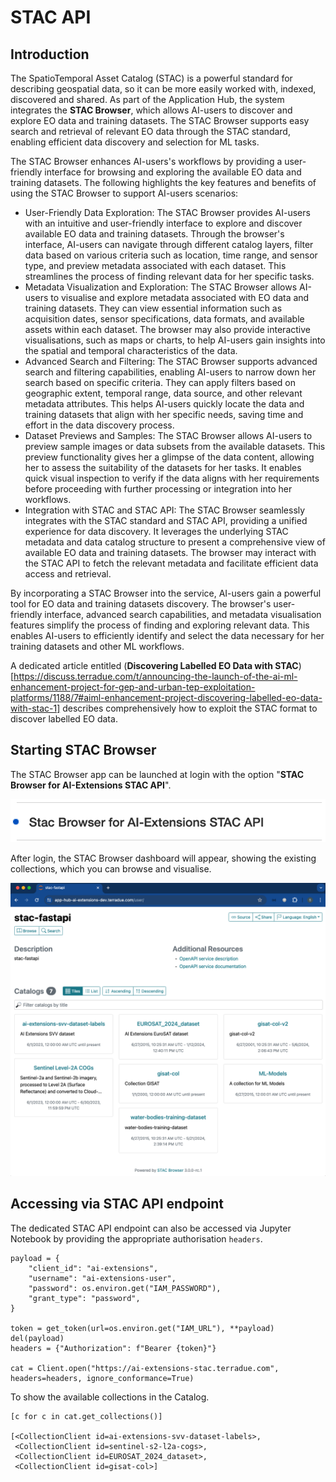 # STAC API

## Introduction
The SpatioTemporal Asset Catalog (STAC) is a powerful standard for describing geospatial data, so it can be more easily worked with, indexed, discovered and shared. As part of the Application Hub, the system integrates the **STAC Browser**, which allows AI-users to discover and explore EO data and training datasets. The STAC Browser supports easy search and retrieval of relevant EO data through the STAC standard, enabling efficient data discovery and selection for ML tasks.

The STAC Browser enhances AI-users's workflows by providing a user-friendly interface for browsing and exploring the available EO data and training datasets. The following highlights the key features and benefits of using the STAC Browser to support AI-users scenarios:

* User-Friendly Data Exploration: The STAC Browser provides AI-users with an intuitive and user-friendly interface to explore and discover available EO data and training datasets. Through the browser's interface, AI-users can navigate through different catalog layers, filter data based on various criteria such as location, time range, and sensor type, and preview metadata associated with each dataset. This streamlines the process of finding relevant data for her specific tasks.
* Metadata Visualization and Exploration: The STAC Browser allows AI-users to visualise and explore metadata associated with EO data and training datasets. They can view essential information such as acquisition dates, sensor specifications, data formats, and available assets within each dataset. The browser may also provide interactive visualisations, such as maps or charts, to help AI-users gain insights into the spatial and temporal characteristics of the data.
* Advanced Search and Filtering: The STAC Browser supports advanced search and filtering capabilities, enabling AI-users to narrow down her search based on specific criteria. They can apply filters based on geographic extent, temporal range, data source, and other relevant metadata attributes. This helps AI-users quickly locate the data and training datasets that align with her specific needs, saving time and effort in the data discovery process.
* Dataset Previews and Samples: The STAC Browser allows AI-users to preview sample images or data subsets from the available datasets. This preview functionality gives her a glimpse of the data content, allowing her to assess the suitability of the datasets for her tasks. It enables quick visual inspection to verify if the data aligns with her requirements before proceeding with further processing or integration into her workflows.
* Integration with STAC and STAC API: The STAC Browser seamlessly integrates with the STAC standard and STAC API, providing a unified experience for data discovery. It leverages the underlying STAC metadata and data catalog structure to present a comprehensive view of available EO data and training datasets. The browser may interact with the STAC API to fetch the relevant metadata and facilitate efficient data access and retrieval.

By incorporating a STAC Browser into the service, AI-users gain a powerful tool for EO data and training datasets discovery. The browser's user-friendly interface, advanced search capabilities, and metadata visualisation features simplify the process of finding and exploring relevant data. This enables AI-users to efficiently identify and select the data necessary for her training datasets and other ML workflows.

A dedicated article entitled (**Discovering Labelled EO Data with STAC**)[https://discuss.terradue.com/t/announcing-the-launch-of-the-ai-ml-enhancement-project-for-gep-and-urban-tep-exploitation-platforms/1188/7#aiml-enhancement-project-discovering-labelled-eo-data-with-stac-1] describes comprehensively how to exploit the STAC format to discover labelled EO data.

## Starting STAC Browser
The STAC Browser app can be launched at login with the option "**STAC Browser for AI-Extensions STAC API**".

![image](./imgs/login_choice_STAC.png)

After login, the STAC Browser dashboard will appear, showing the existing collections, which you can browse and visualise. 

![image](./imgs/stac-api.png)

## Accessing via STAC API endpoint
The dedicated STAC API endpoint can also be accessed via Jupyter Notebook by providing the appropriate authorisation `headers`. 

```
payload = {
    "client_id": "ai-extensions",
    "username": "ai-extensions-user",
    "password": os.environ.get("IAM_PASSWORD"),
    "grant_type": "password",
}

token = get_token(url=os.environ.get("IAM_URL"), **payload)
del(payload)
headers = {"Authorization": f"Bearer {token}"}

cat = Client.open("https://ai-extensions-stac.terradue.com", headers=headers, ignore_conformance=True)
```
To show the available collections in the Catalog.
```
[c for c in cat.get_collections()]

[<CollectionClient id=ai-extensions-svv-dataset-labels>,
 <CollectionClient id=sentinel-s2-l2a-cogs>,
 <CollectionClient id=EUROSAT_2024_dataset>,
 <CollectionClient id=gisat-col>]
```